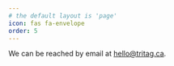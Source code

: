 ```yaml
---
# the default layout is 'page'
icon: fas fa-envelope
order: 5
---
```


We can be reached by email at hello@tritag.ca.
